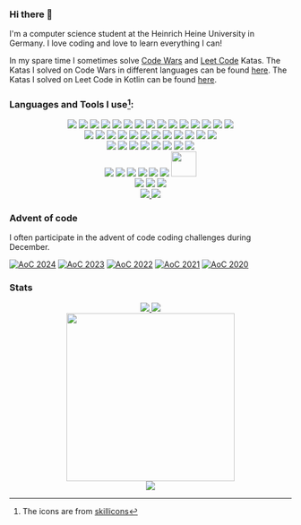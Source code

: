 ### Hi there 👋

I'm a computer science student at the Heinrich Heine University in Germany.
I love coding and love to learn everything I can!

In my spare time I sometimes solve 
[Code Wars](https://www.codewars.com/r/iGtS7w)
and
[Leet Code](https://leetcode.com/)
Katas. 
The Katas I solved on Code Wars in different languages can be found 
[here](https://github.com/jaess105/CodeWars_Katas).
The Katas I solved on Leet Code in Kotlin can be found 
[here](https://github.com/jaess105/Leetcode).



### Languages and Tools I use[^1]:

<div align="center">
    <!-- languages -->
    <img src="https://skillicons.dev/icons?i=cs"/>
    <img src="https://skillicons.dev/icons?i=python" />
    <img src="https://skillicons.dev/icons?i=java"/>
    <img src="https://skillicons.dev/icons?i=bash" />
    <img src="https://skillicons.dev/icons?i=c"/>
    <img src="https://skillicons.dev/icons?i=rust"/>
    <img src="https://skillicons.dev/icons?i=dart"/>
    <img src="https://skillicons.dev/icons?i=clojure" />
    <img src="https://skillicons.dev/icons?i=php" />
    <img src="https://skillicons.dev/icons?i=ts" />
    <img src="https://skillicons.dev/icons?i=js" />
    <img src="https://skillicons.dev/icons?i=kotlin"/>
    <img src="https://skillicons.dev/icons?i=cpp" />
    <img src="https://skillicons.dev/icons?i=html" />
    <img src="https://skillicons.dev/icons?i=css" />
    <br/>
    <!-- others -->
    <img src="https://skillicons.dev/icons?i=postgres"/>
    <img src="https://skillicons.dev/icons?i=mysql"/>
    <img src="https://skillicons.dev/icons?i=bootstrap" />
    <img src="https://skillicons.dev/icons?i=docker" />
    <img src="https://skillicons.dev/icons?i=git"/>
    <img src="https://skillicons.dev/icons?i=github"/>
    <img src="https://skillicons.dev/icons?i=gitlab"/>
    <img src="https://skillicons.dev/icons?i=md" />
    <img src="https://skillicons.dev/icons?i=latex" />
    <img src="https://skillicons.dev/icons?i=raspberrypi"/>
    <img src="https://skillicons.dev/icons?i=stackoverflow"/>
    <img src="https://skillicons.dev/icons?i=regex"/>
    <br/>
    <!-- frameworks -->
    <img src="https://skillicons.dev/icons?i=dotnet"/>
    <img src="https://skillicons.dev/icons?i=gradle"/>
    <img src="https://skillicons.dev/icons?i=spring"/>
    <img src="https://skillicons.dev/icons?i=flutter" />
    <img src="https://skillicons.dev/icons?i=htmx" />
    <img src="https://skillicons.dev/icons?i=angular" />
    <img src="https://skillicons.dev/icons?i=react" />
    <img src="https://skillicons.dev/icons?i=unity"/>
    <br/>
    <!-- editors -->
    <img src="https://skillicons.dev/icons?i=vscode" />
    <img src="https://skillicons.dev/icons?i=rider" />   
    <img src="https://skillicons.dev/icons?i=pycharm" />
    <img src="https://skillicons.dev/icons?i=idea"/>
    <img src="https://skillicons.dev/icons?i=clion" />
    <img src="https://skillicons.dev/icons?i=androidstudio" />
    <img src="https://plugins.jetbrains.com/static/versions/24075/jetbrains-simple.svg"
         width="45" height="45"/>
    <br/>
    <!-- OS -->
    <img src="https://skillicons.dev/icons?i=linux" />
    <img src="https://skillicons.dev/icons?i=ubuntu" />
    <img src="https://skillicons.dev/icons?i=windows" />
    <br/>
    <!-- social -->
    <a href="https://www.linkedin.com/in/jannik-esser-04ab83212/"> 
        <img src="https://skillicons.dev/icons?i=linkedin"/> 
    </a>
    <a href="https://discordapp.com/users/Fandjayjay#8196"> 
        <img src="https://skillicons.dev/icons?i=discord"/>
    </a>
</div>

### Advent of code

I often participate in the advent of code coding challenges during December.

[![AoC 2024](https://github-readme-stats.vercel.app/api/pin/?username=jaess105&repo=aoc-2024&theme=dracula&border_radius=10)](
    https://github.com/jaess105/aoc-2024
)
[![AoC 2023](https://github-readme-stats.vercel.app/api/pin/?username=jaess105&repo=aoc-2023&theme=dracula&border_radius=10)](
    https://github.com/jaess105/aoc-2023
)
[![AoC 2022](https://github-readme-stats.vercel.app/api/pin/?username=jaess105&repo=AoC-2022&theme=dracula&border_radius=10)](
    https://github.com/jaess105/AoC-2022
)
[![AoC 2021](https://github-readme-stats.vercel.app/api/pin/?username=jaess105&repo=AoC-2021&theme=dracula&border_radius=10)](
    https://github.com/jaess105/AoC-2021
)
[![AoC 2020](https://github-readme-stats.vercel.app/api/pin/?username=jaess105&repo=Advent-of-Code-2020&theme=dracula&border_radius=10)](
    https://github.com/jaess105/Advent-of-Code-2020
)

### Stats

<div align="center">
    <div>
        <a href="https://github.com/anuraghazra/github-readme-stats">
            <img src="https://github-readme-stats.vercel.app/api?username=jaess105&show_icons=true&theme=dracula&count_private=true" />
        </a>
        <a href="https://github.com/anuraghazra/convoychat">
            <img src="https://github-readme-stats.vercel.app/api/top-langs/?username=jaess105&theme=dracula&count_private=true&langs_count=10&layout=pie" />
        </a>
    </div>
    <div>
        <a href="https://github.com/jaess105/CodeWars_Katas">
            <img src="https://www.codewars.com/users/jaess105/badges/large" width="300"/>
        </a>
    </div>
    <div>
        <a href="https://github.com/jaess105/Leetcode">
            <img src="https://leetcard.jacoblin.cool/Jaess105?theme=dark&font=Turret%20Road&ext=heatmap">
        </a>
    </div>
</div>


[^1]: The icons are from [skillicons](https://skillicons.dev)

